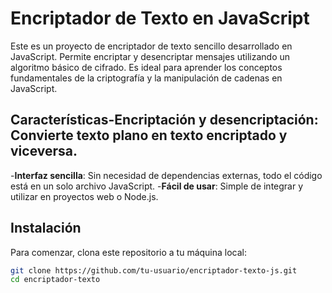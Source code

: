 # Encriptador de Texto en JavaScript

Este es un proyecto de encriptador de texto sencillo desarrollado en JavaScript. Permite encriptar y desencriptar mensajes utilizando un algoritmo básico de cifrado. Es ideal para aprender los conceptos fundamentales de la criptografía y la manipulación de cadenas en JavaScript.

## Características-**Encriptación y desencriptación**: Convierte texto plano en texto encriptado y viceversa.
-**Interfaz sencilla**: Sin necesidad de dependencias externas, todo el código está en un solo archivo JavaScript.
-**Fácil de usar**: Simple de integrar y utilizar en proyectos web o Node.js.

## Instalación

Para comenzar, clona este repositorio a tu máquina local:

```bash
git clone https://github.com/tu-usuario/encriptador-texto-js.git
cd encriptador-texto
```
